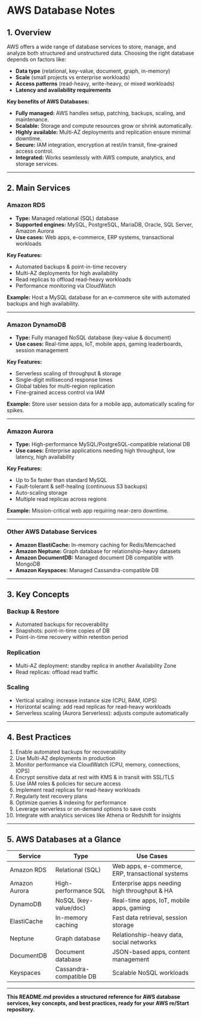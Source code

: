 # AWS Database Notes

## 1. Overview

AWS offers a wide range of database services to store, manage, and analyze both structured and unstructured data. Choosing the right database depends on factors like:

- **Data type** (relational, key-value, document, graph, in-memory)  
- **Scale** (small projects vs enterprise workloads)  
- **Access patterns** (read-heavy, write-heavy, or mixed workloads)  
- **Latency and availability requirements**  

**Key benefits of AWS Databases:**

- **Fully managed:** AWS handles setup, patching, backups, scaling, and maintenance.  
- **Scalable:** Storage and compute resources grow or shrink automatically.  
- **Highly available:** Multi-AZ deployments and replication ensure minimal downtime.  
- **Secure:** IAM integration, encryption at rest/in transit, fine-grained access control.  
- **Integrated:** Works seamlessly with AWS compute, analytics, and storage services.

---

## 2. Main Services

### **Amazon RDS**
- **Type:** Managed relational (SQL) database  
- **Supported engines:** MySQL, PostgreSQL, MariaDB, Oracle, SQL Server, Amazon Aurora  
- **Use cases:** Web apps, e-commerce, ERP systems, transactional workloads  

**Key Features:**

- Automated backups & point-in-time recovery  
- Multi-AZ deployments for high availability  
- Read replicas to offload read-heavy workloads  
- Performance monitoring via CloudWatch  

**Example:** Host a MySQL database for an e-commerce site with automated backups and high availability.

---

### **Amazon DynamoDB**
- **Type:** Fully managed NoSQL database (key-value & document)  
- **Use cases:** Real-time apps, IoT, mobile apps, gaming leaderboards, session management  

**Key Features:**

- Serverless scaling of throughput & storage  
- Single-digit millisecond response times  
- Global tables for multi-region replication  
- Fine-grained access control via IAM  

**Example:** Store user session data for a mobile app, automatically scaling for spikes.

---

### **Amazon Aurora**
- **Type:** High-performance MySQL/PostgreSQL-compatible relational DB  
- **Use cases:** Enterprise applications needing high throughput, low latency, high availability  

**Key Features:**

- Up to 5x faster than standard MySQL  
- Fault-tolerant & self-healing (continuous S3 backups)  
- Auto-scaling storage  
- Multiple read replicas across regions  

**Example:** Mission-critical web app requiring near-zero downtime.

---

### **Other AWS Database Services**

- **Amazon ElastiCache:** In-memory caching for Redis/Memcached  
- **Amazon Neptune:** Graph database for relationship-heavy datasets  
- **Amazon DocumentDB:** Managed document DB compatible with MongoDB  
- **Amazon Keyspaces:** Managed Cassandra-compatible DB  

---

## 3. Key Concepts

### **Backup & Restore**
- Automated backups for recoverability  
- Snapshots: point-in-time copies of DB  
- Point-in-time recovery within retention period  

### **Replication**
- Multi-AZ deployment: standby replica in another Availability Zone  
- Read replicas: offload read traffic  

### **Scaling**
- Vertical scaling: increase instance size (CPU, RAM, IOPS)  
- Horizontal scaling: add read replicas for read-heavy workloads  
- Serverless scaling (Aurora Serverless): adjusts compute automatically  

---

## 4. Best Practices

1. Enable automated backups for recoverability  
2. Use Multi-AZ deployments in production  
3. Monitor performance via CloudWatch (CPU, memory, connections, IOPS)  
4. Encrypt sensitive data at rest with KMS & in transit with SSL/TLS  
5. Use IAM roles & policies for secure access  
6. Implement read replicas for read-heavy workloads  
7. Regularly test recovery plans  
8. Optimize queries & indexing for performance  
9. Leverage serverless or on-demand options to save costs  
10. Integrate with analytics services like Athena or Redshift for insights  

---

## 5. AWS Databases at a Glance

| Service       | Type                     | Use Cases                                        |
|---------------|--------------------------|--------------------------------------------------|
| Amazon RDS    | Relational (SQL)         | Web apps, e-commerce, ERP, transactional systems |
| Amazon Aurora | High-performance SQL     | Enterprise apps needing high throughput & HA     |
| DynamoDB      | NoSQL (key-value/doc)    | Real-time apps, IoT, mobile apps, gaming         |
| ElastiCache   | In-memory caching        | Fast data retrieval, session storage             |
| Neptune       | Graph database           | Relationship-heavy data, social networks         |
| DocumentDB    | Document database        | JSON-based apps, content management              |
| Keyspaces     | Cassandra-compatible DB  | Scalable NoSQL workloads                         |

---

**This README.md provides a structured reference for AWS database services, key concepts, and best practices, ready for your AWS re/Start repository.**

